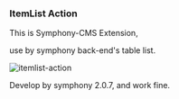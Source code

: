### ItemList Action

This is Symphony-CMS Extension,

use by symphony back-end's table list.

![itemlist-action](http://pic.pimg.tw/gisanfu/4dc007135c6fc736547ecbed74a553ce.png?v=1294519678)

Develop by symphony 2.0.7, and work fine.
